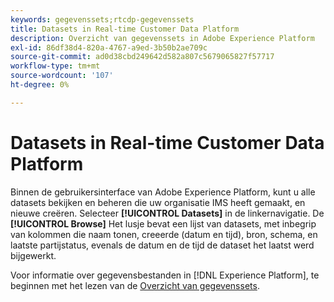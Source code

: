 ```yaml
---
keywords: gegevenssets;rtcdp-gegevenssets
title: Datasets in Real-time Customer Data Platform
description: Overzicht van gegevenssets in Adobe Experience Platform
exl-id: 86df38d4-820a-4767-a9ed-3b50b2ae709c
source-git-commit: ad0d38cbd249642d582a807c5679065827f57717
workflow-type: tm+mt
source-wordcount: '107'
ht-degree: 0%

---
```


# Datasets in Real-time Customer Data Platform

Binnen de gebruikersinterface van Adobe Experience Platform, kunt u alle datasets bekijken en beheren die uw organisatie IMS heeft gemaakt, en nieuwe creëren. Selecteer **[!UICONTROL Datasets]** in de linkernavigatie. De **[!UICONTROL Browse]** Het lusje bevat een lijst van datasets, met inbegrip van kolommen die naam tonen, creeerde (datum en tijd), bron, schema, en laatste partijstatus, evenals de datum en de tijd de dataset het laatst werd bijgewerkt.

Voor informatie over gegevensbestanden in [!DNL Experience Platform], te beginnen met het lezen van de [Overzicht van gegevenssets](../../catalog/datasets/overview.md).
